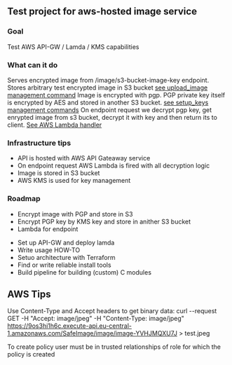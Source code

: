 ## Test project for aws-hosted image service

### Goal
Test AWS API-GW / Lamda / KMS capabilities

### What can it do
Serves encrypted image from /image/s3-bucket-image-key endpoint.
Stores arbitrary test encrypted image in S3 bucket [see upload_image management command](https://github.com/andyudina/aws-images-test/blob/master/aws_test/apps/setup/management/commands/upload_image.py)
Image is encrypted with pgp. PGP private key itself is encrypted by AES and stored in another S3 bucket. [see setup_keys management commands](https://github.com/andyudina/aws-images-test/blob/master/aws_test/apps/setup/management/commands/setup_keys.py)
On endpoint request we decrypt pgp key, get enrypted image from s3 bucket, decrypt it with key and then return its to client.
[See AWS Lambda handler](https://github.com/andyudina/aws-images-test/blob/master/aws_image_lambda/handler.py)

### Infrastructure tips
- API is hosted with AWS API Gateaway service
- On endpoint request AWS Lambda is fired with all decryption logic
- Image is stored in S3 bucket
- AWS KMS is used for key management

### Roadmap
+ Encrypt image with PGP and store in S3
+ Encrypt PGP key by KMS key and store in anither S3 bucket
+ Lambda for endpoint
- Set up API-GW and deploy lamda
- Write usage HOW-TO
- Setuo architecture with Terraform
- Find or write reliable install tools
- Build pipeline for building (custom) C modules

## AWS Tips
Use Content-Type and Accept headers to get binary data:
curl --request GET -H "Accept: image/jpeg" -H "Content-Type: image/jpeg" https://9os3hi1h6c.execute-api.eu-central-1.amazonaws.com/SafeImage/image/image-YVHJMQXU7J  > test.jpeg

To create policy user must be in trusted relationships of role for which the policy is created

